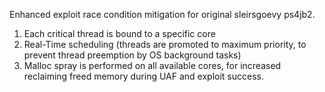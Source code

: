 Enhanced exploit race condition mitigation for original sleirsgoevy ps4jb2.

1) Each critical thread is bound to a specific core 
2) Real-Time scheduling (threads are promoted to maximum priority, to prevent thread preemption by OS background tasks)
3) Malloc spray is performed on all available cores, for increased reclaiming freed memory during UAF and exploit success.
